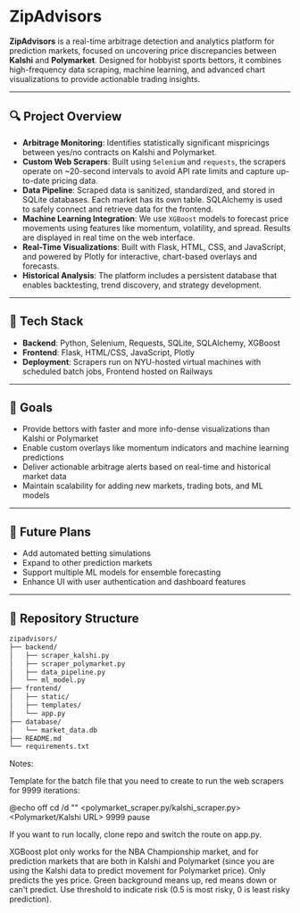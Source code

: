 # ZipAdvisors

**ZipAdvisors** is a real-time arbitrage detection and analytics platform for prediction markets, focused on uncovering price discrepancies between **Kalshi** and **Polymarket**. Designed for hobbyist sports bettors, it combines high-frequency data scraping, machine learning, and advanced chart visualizations to provide actionable trading insights.

---

## 🔍 Project Overview

- **Arbitrage Monitoring**: Identifies statistically significant mispricings between yes/no contracts on Kalshi and Polymarket.
- **Custom Web Scrapers**: Built using `Selenium` and `requests`, the scrapers operate on ~20-second intervals to avoid API rate limits and capture up-to-date pricing data.
- **Data Pipeline**: Scraped data is sanitized, standardized, and stored in SQLite databases. Each market has its own table. SQLAlchemy is used to safely connect and retrieve data for the frontend.
- **Machine Learning Integration**: We use `XGBoost` models to forecast price movements using features like momentum, volatility, and spread. Results are displayed in real time on the web interface.
- **Real-Time Visualizations**: Built with Flask, HTML, CSS, and JavaScript, and powered by Plotly for interactive, chart-based overlays and forecasts.
- **Historical Analysis**: The platform includes a persistent database that enables backtesting, trend discovery, and strategy development.

---

## 🧰 Tech Stack

- **Backend**: Python, Selenium, Requests, SQLite, SQLAlchemy, XGBoost
- **Frontend**: Flask, HTML/CSS, JavaScript, Plotly
- **Deployment**: Scrapers run on NYU-hosted virtual machines with scheduled batch jobs, Frontend hosted on Railways

---

## 🎯 Goals

- Provide bettors with faster and more info-dense visualizations than Kalshi or Polymarket
- Enable custom overlays like momentum indicators and machine learning predictions
- Deliver actionable arbitrage alerts based on real-time and historical market data
- Maintain scalability for adding new markets, trading bots, and ML models

---

## 🚀 Future Plans

- Add automated betting simulations
- Expand to other prediction markets
- Support multiple ML models for ensemble forecasting
- Enhance UI with user authentication and dashboard features

---

## 📂 Repository Structure

```bash
zipadvisors/
├── backend/
│   ├── scraper_kalshi.py
│   ├── scraper_polymarket.py
│   ├── data_pipeline.py
│   └── ml_model.py
├── frontend/
│   ├── static/
│   ├── templates/
│   └── app.py
├── database/
│   └── market_data.db
├── README.md
└── requirements.txt
```

Notes:

Template for the batch file that you need to create to run the web scrapers for 9999 iterations:

@echo off
cd /d "<Directory to the scraper file folder>"
<Directory to python.exe> <polymarket_scraper.py/kalshi_scraper.py> <Polymarket/Kalshi URL> 9999
pause

If you want to run locally, clone repo and switch the route on app.py. 

XGBoost plot only works for the NBA Championship market, and for prediction markets that are both in Kalshi and Polymarket (since you are using the Kalshi data to predict movement for Polymarket price). Only predicts the yes price. Green background means up, red means down or can't predict. Use threshold to indicate risk (0.5 is most risky, 0 is least risky prediction). 
